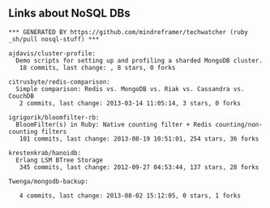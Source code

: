 ## Links about NoSQL DBs


<!-- PROJECTS_LIST_START -->
    *** GENERATED BY https://github.com/mindreframer/techwatcher (ruby _sh/pull nosql-stuff) *** 

    ajdavis/cluster-profile:
      Demo scripts for setting up and profiling a sharded MongoDB cluster.
       18 commits, last change: , 8 stars, 0 forks

    citrusbyte/redis-comparison:
      Simple comparison: Redis vs. MongoDB vs. Riak vs. Cassandra vs. CouchDB
       2 commits, last change: 2013-03-14 11:05:14, 3 stars, 0 forks

    igrigorik/bloomfilter-rb:
      BloomFilter(s) in Ruby: Native counting filter + Redis counting/non-counting filters
       101 commits, last change: 2013-08-19 10:51:01, 254 stars, 36 forks

    krestenkrab/hanoidb:
      Erlang LSM BTree Storage
       345 commits, last change: 2012-09-27 04:53:44, 137 stars, 28 forks

    Twenga/mongodb-backup:

       4 commits, last change: 2013-08-02 15:12:05, 0 stars, 1 forks
<!-- PROJECTS_LIST_END -->
